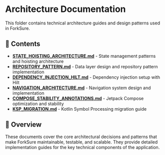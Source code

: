 # Architecture Documentation

This folder contains technical architecture guides and design patterns used in ForkSure.

## 📁 Contents

- **[STATE_HOISTING_ARCHITECTURE.md](STATE_HOISTING_ARCHITECTURE.md)** - State management patterns and hoisting architecture
- **[REPOSITORY_PATTERN.md](REPOSITORY_PATTERN.md)** - Data layer design and repository pattern implementation
- **[DEPENDENCY_INJECTION_HILT.md](DEPENDENCY_INJECTION_HILT.md)** - Dependency injection setup with Hilt
- **[NAVIGATION_ARCHITECTURE.md](NAVIGATION_ARCHITECTURE.md)** - Navigation system design and implementation
- **[COMPOSE_STABILITY_ANNOTATIONS.md](COMPOSE_STABILITY_ANNOTATIONS.md)** - Jetpack Compose optimization and stability
- **[KSP_MIGRATION.md](KSP_MIGRATION.md)** - Kotlin Symbol Processing migration guide

## 🎯 Overview

These documents cover the core architectural decisions and patterns that make ForkSure maintainable, testable, and scalable. They provide detailed implementation guides for the key technical components of the application. 